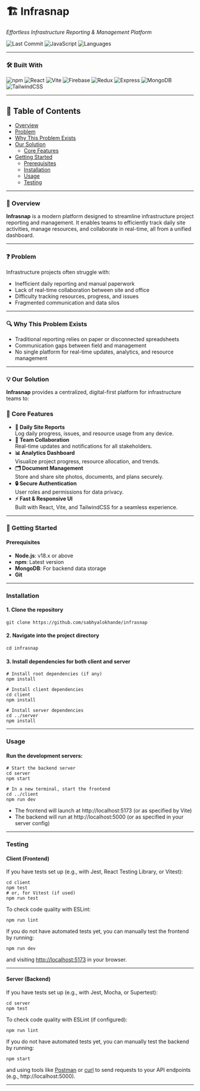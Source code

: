 # 🏗️ Infrasnap

_Effortless Infrastructure Reporting & Management Platform_

![Last Commit](https://img.shields.io/badge/last%20commit-recently-brightgreen)
![JavaScript](https://img.shields.io/badge/JavaScript-100%25-yellow)
![Languages](https://img.shields.io/badge/languages-2-blue)

---

### 🛠️ Built With

![npm](https://img.shields.io/badge/npm-red)
![React](https://img.shields.io/badge/React-blue)
![Vite](https://img.shields.io/badge/Vite-purple)
![Firebase](https://img.shields.io/badge/Firebase-orange)
![Redux](https://img.shields.io/badge/Redux-purple)
![Express](https://img.shields.io/badge/Express-black)
![MongoDB](https://img.shields.io/badge/MongoDB-green)
![TailwindCSS](https://img.shields.io/badge/TailwindCSS-blue)

---

## 📑 Table of Contents

- [Overview](#-overview)
- [Problem](#-problem)
- [Why This Problem Exists](#-why-this-problem-exists)
- [Our Solution](#-our-solution)
  - [Core Features](#-core-features)
- [Getting Started](#-getting-started)
  - [Prerequisites](#prerequisites)
  - [Installation](#installation)
  - [Usage](#usage)
  - [Testing](#testing)

---

### 📘 Overview

**Infrasnap** is a modern platform designed to streamline infrastructure project reporting and management. It enables teams to efficiently track daily site activities, manage resources, and collaborate in real-time, all from a unified dashboard.

---

### ❓ Problem

Infrastructure projects often struggle with:

- Inefficient daily reporting and manual paperwork
- Lack of real-time collaboration between site and office
- Difficulty tracking resources, progress, and issues
- Fragmented communication and data silos

---

### 🔍 Why This Problem Exists

- Traditional reporting relies on paper or disconnected spreadsheets
- Communication gaps between field and management
- No single platform for real-time updates, analytics, and resource management

---

### 💡 Our Solution

**Infrasnap** provides a centralized, digital-first platform for infrastructure teams to:

### 🧠 Core Features

- **📅 Daily Site Reports**  
  Log daily progress, issues, and resource usage from any device.
- **👥 Team Collaboration**  
  Real-time updates and notifications for all stakeholders.
- **📊 Analytics Dashboard**  
  Visualize project progress, resource allocation, and trends.
- **🗂️ Document Management**  
  Store and share site photos, documents, and plans securely.
- **🔒 Secure Authentication**  
  User roles and permissions for data privacy.
- **⚡ Fast & Responsive UI**  
  Built with React, Vite, and TailwindCSS for a seamless experience.

---

### 🚀 Getting Started

#### Prerequisites

- **Node.js**: v18.x or above
- **npm**: Latest version
- **MongoDB**: For backend data storage
- **Git**

---

### Installation

#### 1. Clone the repository

    git clone https://github.com/sabhyalokhande/infrasnap

#### 2. Navigate into the project directory

    cd infrasnap

#### 3. Install dependencies for both client and server

    # Install root dependencies (if any)
    npm install

    # Install client dependencies
    cd client
    npm install

    # Install server dependencies
    cd ../server
    npm install

---

### Usage

#### Run the development servers:

    # Start the backend server
    cd server
    npm start

    # In a new terminal, start the frontend
    cd ../client
    npm run dev

- The frontend will launch at http://localhost:5173 (or as specified by Vite)
- The backend will run at http://localhost:5000 (or as specified in your server config)

---

### Testing

#### Client (Frontend)

If you have tests set up (e.g., with Jest, React Testing Library, or Vitest):

    cd client
    npm test
    # or, for Vitest (if used)
    npm run test

To check code quality with ESLint:

    npm run lint

If you do not have automated tests yet, you can manually test the frontend by running:

    npm run dev

and visiting [http://localhost:5173](http://localhost:5173) in your browser.

---

#### Server (Backend)

If you have tests set up (e.g., with Jest, Mocha, or Supertest):

    cd server
    npm test

To check code quality with ESLint (if configured):

    npm run lint

If you do not have automated tests yet, you can manually test the backend by running:

    npm start

and using tools like [Postman](https://www.postman.com/) or [curl](https://curl.se/) to send requests to your API endpoints (e.g., http://localhost:5000).

---
